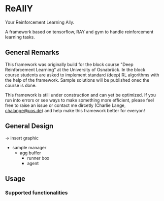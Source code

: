 # ReAllY

Your Reinforcement Learning Ally.

A framework based on tensorflow, RAY and gym to handle reinforcement learning tasks.



## General Remarks

This framework was originally build for the block course "Deep Reinforcement Learning" at the University of Osnabrück.
In the block course students are asked to implement standard (deep) RL algorithms with the help of the framework. Sample solutions will be published onec the course is done.

This framework is still under construction and can yet be optimized. If you run into errors or see ways to make something more efficient, please feel free to raise an issue or contact me dircetly (Charlie Lange, chalange@uos.de) and help make this framework better for everyon!

## General Design

-> insert graphic

- sample manager
  - agg
  buffer
    - runner box
    - agent



## Usage


### Supported functionalities


